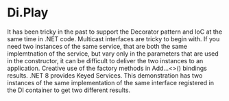 # Di.Play
It has been tricky in the past to support the Decorator pattern and IoC at the same time in .NET code.  Multicast interfaces are tricky to begin with.  If you need two instances of the same service, that are both the same implemtnation of the service, but vary only in the parameters that are used in the constructor, it can be difficult to deliver the two instances to an application.  Creative use of the factory methods in Add...<>() bindings results.
.NET 8 provides Keyed Services.  This demonstration has two instances of the same implementation of the same interface registered in the DI container to get two different results.
